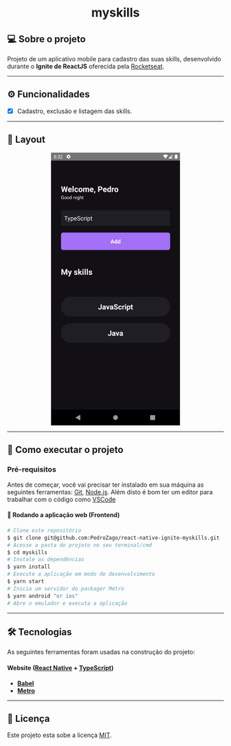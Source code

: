 <h1 align="center">
     myskills
</h1>

## 💻 Sobre o projeto

Projeto de um aplicativo mobile para cadastro das suas skills, desenvolvido durante o **Ignite de ReactJS** oferecida pela [Rocketseat](https://www.rocketseat.com.br/ignite/).

---

## ⚙️ Funcionalidades

- [x] Cadastro, exclusão e listagem das skills.

---

## 🎨 Layout

<p align="center" style="display: flex; align-items: flex-start; justify-content: center;">
  <img alt="to.do" title="to.do" src="./.github/assets/screen.png" width="300px">
</p>

---

## 🚀 Como executar o projeto

### Pré-requisitos

Antes de começar, você vai precisar ter instalado em sua máquina as seguintes ferramentas:
[Git](https://git-scm.com), [Node.js](https://nodejs.org/en/).
Além disto é bom ter um editor para trabalhar com o código como [VSCode](https://code.visualstudio.com/)

#### 🧭 Rodando a aplicação web (Frontend)

```bash
# Clone este repositório
$ git clone git@github.com:PedroZago/react-native-ignite-myskills.git
# Acesse a pasta do projeto no seu terminal/cmd
$ cd myskills
# Instale as dependências
$ yarn install
# Execute a aplicação em modo de desenvolvimento
$ yarn start
# Inicia um servidor do packager Metro
$ yarn android "or ios"
# Abre o emulador e executa a aplicação
```

---

## 🛠 Tecnologias

As seguintes ferramentas foram usadas na construção do projeto:

#### **Website**  ([React Native](https://reactnative.dev/)  +  [TypeScript](https://www.typescriptlang.org/))

-   **[Babel](https://babeljs.io/)**
-   **[Metro](https://facebook.github.io/metro/)**

---

## 📝 Licença

Este projeto esta sobe a licença [MIT](./LICENSE).
